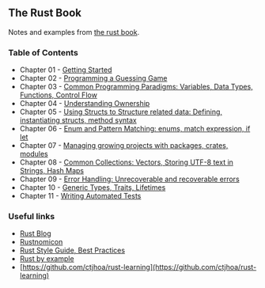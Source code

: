 ## The Rust Book

Notes and examples from [the rust book](https://doc.rust-lang.org/book/).

### Table of Contents

- Chapter 01 - [Getting Started](./ch1)
- Chapter 02 - [Programming a Guessing Game](./ch2)
- Chapter 03 - [Common Programming Paradigms: Variables, Data Types, Functions, Control Flow](./ch3)
- Chapter 04 - [Understanding Ownership](./ch4)
- Chapter 05 - [Using Structs to Structure related data: Defining, instantiating structs, method syntax](./ch5)
- Chapter 06 - [Enum and Pattern Matching: enums, match expression, if let](./ch6)
- Chapter 07 - [Managing growing projects with packages, crates, modules](./ch7)
- Chapter 08 - [Common Collections: Vectors, Storing UTF-8 text in Strings, Hash Maps](./ch8)
- Chapter 09 - [Error Handling: Unrecoverable and recoverable errors](./ch9)
- Chapter 10 - [Generic Types, Traits, Lifetimes](./ch10)
- Chapter 11 - [Writing Automated Tests](./ch11)


### Useful links

- [Rust Blog](https://blog.rust-lang.org/)
- [Rustnomicon](https://doc.rust-lang.org/nomicon/)
- [Rust Style Guide, Best Practices](https://doc.rust-lang.org/1.0.0/style/README.html)
- [Rust by example](https://doc.rust-lang.org/rust-by-example/)
- [https://github.com/ctjhoa/rust-learning](https://github.com/ctjhoa/rust-learning)
